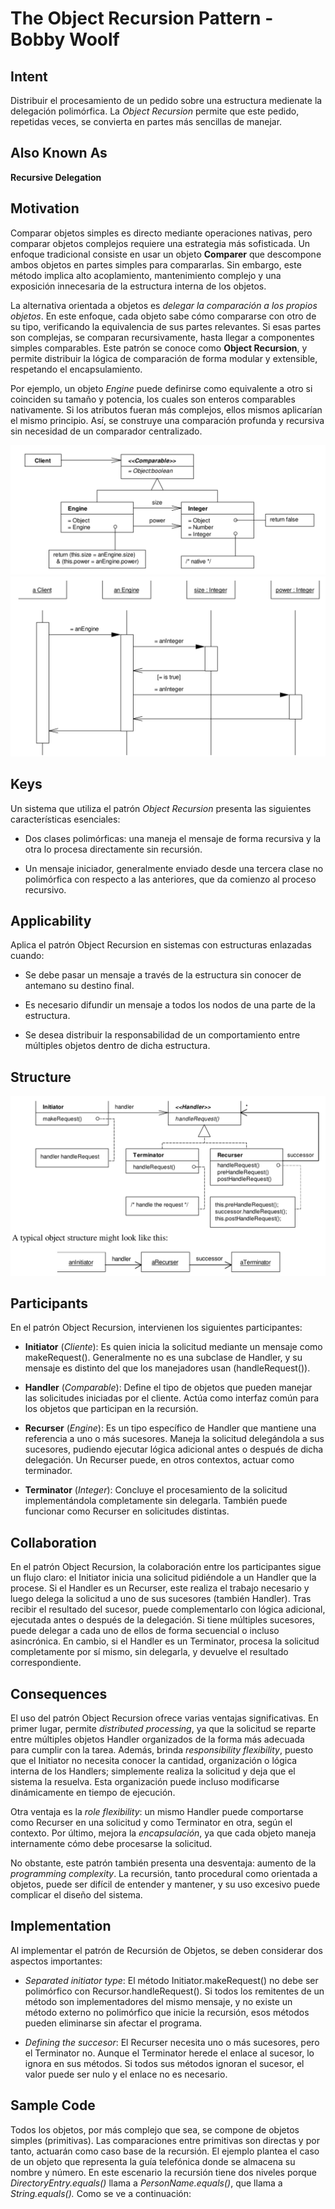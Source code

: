 # The Object Recursion Pattern - Bobby Woolf
## Intent
Distribuir el procesamiento de un pedido sobre una estructura medienate la delegación polimórfica. La *Object Recursion* permite que este pedido, repetidas veces, se convierta en partes más sencillas de manejar.

## Also Known As
**Recursive Delegation**

## Motivation
Comparar objetos simples es directo mediante operaciones nativas, pero comparar objetos complejos requiere una estrategia más sofisticada. Un enfoque tradicional consiste en usar un objeto  **Comparer** que descompone ambos objetos en partes simples para compararlas. Sin embargo, este método implica alto acoplamiento, mantenimiento complejo y una exposición innecesaria de la estructura interna de los objetos.

La alternativa orientada a objetos es *delegar la comparación a los propios objetos*. En este enfoque, cada objeto sabe cómo compararse con otro de su tipo, verificando la equivalencia de sus partes relevantes. Si esas partes son complejas, se comparan recursivamente, hasta llegar a componentes simples comparables. Este patrón se conoce como **Object Recursion**, y permite distribuir la lógica de comparación de forma modular y extensible, respetando el encapsulamiento.

Por ejemplo, un objeto *Engine* puede definirse como equivalente a otro si coinciden su tamaño y potencia, los cuales son enteros comparables nativamente. Si los atributos fueran más complejos, ellos mismos aplicarían el mismo principio. Así, se construye una comparación profunda y recursiva sin necesidad de un comparador centralizado.

![Diagrama](https://github.com/ToniusRetonius/Ing1/blob/main/Papers/11/diagrama%201.png)
![Diagrama](https://github.com/ToniusRetonius/Ing1/blob/main/Papers/11/diagrama%202.png)

## Keys
Un sistema que utiliza el patrón *Object Recursion* presenta las siguientes características esenciales:

- Dos clases polimórficas: una maneja el mensaje de forma recursiva y la otra lo procesa directamente sin recursión.

- Un mensaje iniciador, generalmente enviado desde una tercera clase no polimórfica con respecto a las anteriores, que da comienzo al proceso recursivo.

## Applicability 
Aplica el patrón Object Recursion en sistemas con estructuras enlazadas cuando:

- Se debe pasar un mensaje a través de la estructura sin conocer de antemano su destino final.

- Es necesario difundir un mensaje a todos los nodos de una parte de la estructura.

- Se desea distribuir la responsabilidad de un comportamiento entre múltiples objetos dentro de dicha estructura.

## Structure
![Structure](https://github.com/ToniusRetonius/Ing1/blob/main/Papers/11/structure.png)

## Participants
En el patrón Object Recursion, intervienen los siguientes participantes:

- **Initiator** (*Cliente*): Es quien inicia la solicitud mediante un mensaje como makeRequest(). Generalmente no es una subclase de Handler, y su mensaje es distinto del que los manejadores usan (handleRequest()).

- **Handler** (*Comparable*): Define el tipo de objetos que pueden manejar las solicitudes iniciadas por el cliente. Actúa como interfaz común para los objetos que participan en la recursión.

- **Recurser** (*Engine*): Es un tipo específico de Handler que mantiene una referencia a uno o más sucesores. Maneja la solicitud delegándola a sus sucesores, pudiendo ejecutar lógica adicional antes o después de dicha delegación. Un Recurser puede, en otros contextos, actuar como terminador.

- **Terminator** (*Integer*): Concluye el procesamiento de la solicitud implementándola completamente sin delegarla. También puede funcionar como Recurser en solicitudes distintas.

## Collaboration
En el patrón Object Recursion, la colaboración entre los participantes sigue un flujo claro: el Initiator inicia una solicitud pidiéndole a un Handler que la procese. Si el Handler es un Recurser, este realiza el trabajo necesario y luego delega la solicitud a uno de sus sucesores (también Handler). Tras recibir el resultado del sucesor, puede complementarlo con lógica adicional, ejecutada antes o después de la delegación. Si tiene múltiples sucesores, puede delegar a cada uno de ellos de forma secuencial o incluso asincrónica. En cambio, si el Handler es un Terminator, procesa la solicitud completamente por sí mismo, sin delegarla, y devuelve el resultado correspondiente.

## Consequences
El uso del patrón Object Recursion ofrece varias ventajas significativas. En primer lugar, permite *distributed processing*, ya que la solicitud se reparte entre múltiples objetos Handler organizados de la forma más adecuada para cumplir con la tarea. Además, brinda *responsibility flexibility*, puesto que el Initiator no necesita conocer la cantidad, organización o lógica interna de los Handlers; simplemente realiza la solicitud y deja que el sistema la resuelva. Esta organización puede incluso modificarse dinámicamente en tiempo de ejecución.

Otra ventaja es la *role flexibility*: un mismo Handler puede comportarse como Recurser en una solicitud y como Terminator en otra, según el contexto. Por último, mejora la *encapsulación*, ya que cada objeto maneja internamente cómo debe procesarse la solicitud.

No obstante, este patrón también presenta una desventaja: aumento de la *programming complexity*. La recursión, tanto procedural como orientada a objetos, puede ser difícil de entender y mantener, y su uso excesivo puede complicar el diseño del sistema.

## Implementation
Al implementar el patrón de Recursión de Objetos, se deben considerar dos aspectos importantes:

- *Separated initiator type*: El método Initiator.makeRequest() no debe ser polimórfico con Recursor.handleRequest(). Si todos los remitentes de un método son implementadores del mismo mensaje, y no existe un método externo no polimórfico que inicie la recursión, esos métodos pueden eliminarse sin afectar el programa.

- *Defining the succesor*: El Recurser necesita uno o más sucesores, pero el Terminator no. Aunque el Terminator herede el enlace al sucesor, lo ignora en sus métodos. Si todos sus métodos ignoran el sucesor, el valor puede ser nulo y el enlace no es necesario.

## Sample Code
Todos los objetos, por más complejo que sea, se compone de objetos simples (primitivas). Las comparaciones entre primitivas son directas y por tanto, actuarán como caso base de la recursión. 
El ejemplo plantea el caso de un objeto que representa la guía telefónica donde se almacena su nombre y número. En este escenario la recursión tiene dos niveles porque *DirectoryEntry.equals()* llama a
*PersonName.equals()*, que llama a *String.equals().* 
Como se ve a continuación:
![]()